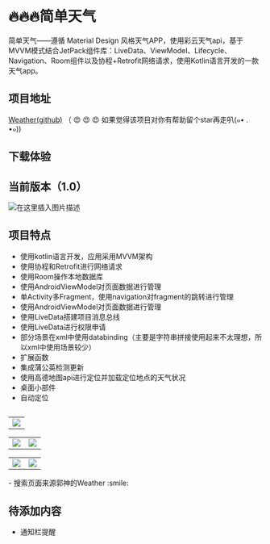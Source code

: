 # 🔥🔥🔥简单天气
简单天气——遵循 Material Design 风格天气APP，使用彩云天气api，基于MVVM模式结合JetPack组件库：LiveData、ViewModel、Lifecycle、Navigation、Room组件以及协程+Retrofit网络请求，使用Kotlin语言开发的一款天气app。
## 项目地址
[Weather(github)](https://github.com/wangjianxiandev/Weather) （ :heart_eyes: :heart_eyes: :heart_eyes: 如果觉得该项目对你有帮助留个star再走叭(๑• . •๑))

## 下载体验
## 当前版本（1.0）
![在这里插入图片描述](https://img-blog.csdnimg.cn/20200623132801151.png#pic_center)
## 项目特点
- 使用kotlin语言开发，应用采用MVVM架构
- 使用协程和Retrofit进行网络请求
- 使用Room操作本地数据库
- 使用AndroidViewModel对页面数据进行管理
- 单Activity多Fragment，使用navigation对fragment的跳转进行管理
- 使用AndroidViewModel对页面数据进行管理
- 使用LiveData搭建项目消息总线
- 使用LiveData进行权限申请
- 部分场景在xml中使用databinding（主要是字符串拼接使用起来不太理想，所以xml中使用场景较少）
- 扩展函数
- 集成蒲公英检测更新
- 使用高德地图api进行定位并加载定位地点的天气状况
- 桌面小部件
- 自动定位


##
<table>
    <tr>
        <td><center><img src="https://img-blog.csdnimg.cn/20200623173724341.gif"></center></td>
    </tr>
</table>

<table>
    <tr>
        <td><center><img src="https://img-blog.csdnimg.cn/20200623125840469.jpg?x-oss-process=image/watermark,type_ZmFuZ3poZW5naGVpdGk,shadow_10,text_aHR0cHM6Ly9ibG9nLmNzZG4ubmV0L3FxXzM5NDI0MTQz,size_16,color_FFFFFF,t_70"></center></td>
        <td><center><img src="https://img-blog.csdnimg.cn/20200623125840422.jpg?x-oss-process=image/watermark,type_ZmFuZ3poZW5naGVpdGk,shadow_10,text_aHR0cHM6Ly9ibG9nLmNzZG4ubmV0L3FxXzM5NDI0MTQz,size_16,color_FFFFFF,t_70"></center></td>
    </tr>
</table>
<table>
    <tr>
        <td><center><img src="https://img-blog.csdnimg.cn/20200623125840463.jpg?x-oss-process=image/watermark,type_ZmFuZ3poZW5naGVpdGk,shadow_10,text_aHR0cHM6Ly9ibG9nLmNzZG4ubmV0L3FxXzM5NDI0MTQz,size_16,color_FFFFFF,t_70"></center></td>
        <td><center><img src="https://img-blog.csdnimg.cn/20200623125840348.jpg?x-oss-process=image/watermark,type_ZmFuZ3poZW5naGVpdGk,shadow_10,text_aHR0cHM6Ly9ibG9nLmNzZG4ubmV0L3FxXzM5NDI0MTQz,size_16,color_FFFFFF,t_70"></center></td>
    </tr>
</table>
- 搜索页面来源郭神的Weather :smile:

## 待添加内容
- 通知栏提醒
